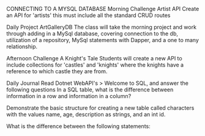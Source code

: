 CONNECTING TO A MYSQL DATABASE
Morning Challenge
Artist API
Create an API for 'artists' this must include all the standard CRUD routes

Daily Project
ArtGalleryDB
The class will take the morning project and work through adding in a MySql database, covering connection to the db, utilization of a repository, MySql statements with Dapper, and a one to many relationship.

Afternoon Challenge
A Knight's Tale
Students will create a new API to include collections for 'castles' and 'knights' where the knights have a reference to which castle they are from.

Daily Journal
Read Dotnet WebAPI's > Welcome to SQL, and answer the following questions
In a SQL table, what is the difference between information in a row and information in a column?

Demonstrate the basic structure for creating a new table called characters with the values name, age, description as strings, and an int id.

What is the difference between the following statements: